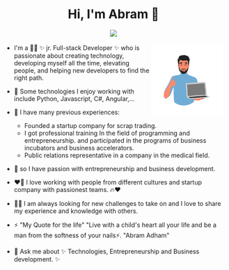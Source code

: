 <h1 align="center">Hi, I'm Abram 👋</h1>
<p align="center">
    <a href="https://www.linkedin.com/in/abram-adham-7a9b65219/"><img src="https://img.shields.io/badge/linkedin-%230177B5?style=flat&logo=linkedin&logoColor=white"/></a>
  </p>

<img src="https://github.com/AbramAdhamToma/AbramAdhamToma/blob/main/Developer.gif" align="right" width="33%"/>

- I'm a 👨‍💻 ✨ jr. Full-stack Developer ✨ who is passionate about creating technology, developing myself all the time, elevating people, and helping new developers to find the right path.

- 🌱  Some technologies I enjoy working with include Python, Javascript, C#, Angular,... 

- 🌟 I have many previous experiences:
     - Founded a startup company for scrap trading.
     - I got professional training In the field of programming and entrepreneurship. 
       and participated in the programs of business incubators and business accelerators.
     - Public relations representative in a company in the medical field.
 

- 🌟 so I have passion with entrepreneurship and business development.

- ❤️‍🔥 I love working with people from different cultures and startup company with passionest teams. 🔥❤️

- 💪🏻 I am always looking for new challenges to take on and I love to share my experience and knowledge with others.

- ⚡ "My Quote for the life" 
   "Live with a child's heart all your life and be a man from the softness of your nails⚡. "Abram Adham"

 
- 💬 Ask me about ✨ Technologies, Entrepreneurship and Business development. ✨
